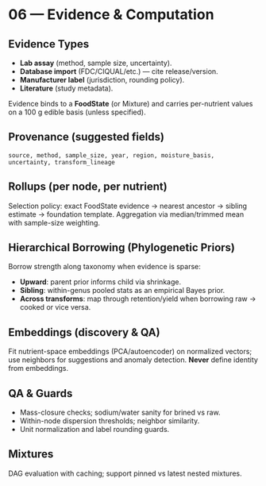 # 06 — Evidence & Computation

## Evidence Types
- **Lab assay** (method, sample size, uncertainty).
- **Database import** (FDC/CIQUAL/etc.) — cite release/version.
- **Manufacturer label** (jurisdiction, rounding policy).
- **Literature** (study metadata).

Evidence binds to a **FoodState** (or Mixture) and carries per-nutrient values on a 100 g edible basis (unless specified).

## Provenance (suggested fields)
`source, method, sample_size, year, region, moisture_basis, uncertainty, transform_lineage`

## Rollups (per node, per nutrient)
Selection policy: exact FoodState evidence → nearest ancestor → sibling estimate → foundation template. Aggregation via median/trimmed mean with sample-size weighting.

## Hierarchical Borrowing (Phylogenetic Priors)
Borrow strength along taxonomy when evidence is sparse:
- **Upward**: parent prior informs child via shrinkage.
- **Sibling**: within-genus pooled stats as an empirical Bayes prior.
- **Across transforms**: map through retention/yield when borrowing raw → cooked or vice versa.

## Embeddings (discovery & QA)
Fit nutrient-space embeddings (PCA/autoencoder) on normalized vectors; use neighbors for suggestions and anomaly detection. **Never** define identity from embeddings.

## QA & Guards
- Mass-closure checks; sodium/water sanity for brined vs raw.
- Within-node dispersion thresholds; neighbor similarity.
- Unit normalization and label rounding guards.

## Mixtures
DAG evaluation with caching; support pinned vs latest nested mixtures.
